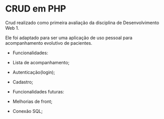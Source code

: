 # CRUD em PHP

Crud realizado como primeira avaliação da disciplina de Desenvolvimento Web 1.

Ele foi adaptado para ser uma aplicação de uso pessoal para acompanhamento evolutivo de pacientes.

- Funcionalidades:
 - Lista de acompanhamento;
 - Autenticação(login);
 - Cadastro;

- Funcionalidades futuras: 
 - Melhorias de front;
 - Conexão SQL;



